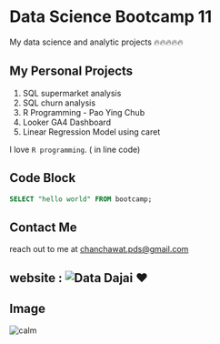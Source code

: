 # Data Science Bootcamp 11
My data science and analytic projects 🔥🔥🔥🔥🔥

## My Personal Projects

1. SQL supermarket analysis
2. SQL churn analysis
3. R Programming - Pao Ying Chub
4. Looker GA4 Dashboard
5. Linear Regression Model using caret

I love `R programming`. ( in line code)

## Code Block
```sql
SELECT "hello world" FROM bootcamp;
```

## Contact Me
reach out to me at chanchawat.pds@gmail.com

## website : ![Data Dajai ❤️](https://datadajai.wordpress.com)

## Image 
![calm](https://images.pexels.com/photos/40784/drops-of-water-water-nature-liquid-40784.jpeg)


